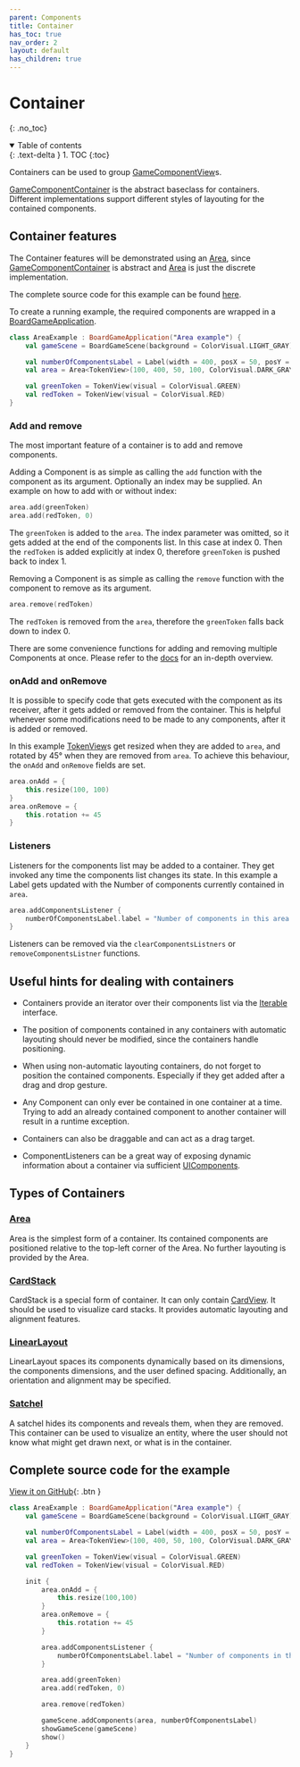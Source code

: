 ```yaml
---
parent: Components 
title: Container 
has_toc: true
nav_order: 2 
layout: default 
has_children: true
---
```


[AreaDoc]: https://tudo-aqua.github.io/bgw/kotlin-docs/bgw-core/tools.aqua.bgw.components.container/-area/index.html

[ContainerDoc]: https://tudo-aqua.github.io/bgw/kotlin-docs/bgw-core/tools.aqua.bgw.components.container/-game-component-container/index.html

[GameComponentView]: https://tudo-aqua.github.io/bgw/kotlin-docs/bgw-core/tools.aqua.bgw.components.gamecomponentviews/-game-component-view/

[TokenDoc]: https://tudo-aqua.github.io/bgw/kotlin-docs/bgw-core/tools.aqua.bgw.components.gamecomponentviews/-token-view/index.html

# Container

{: .no_toc}
<details open markdown="block">
  <summary>
    Table of contents
  </summary>
  {: .text-delta }
1. TOC
{:toc}
</details>

Containers can be used to group
[GameComponentView][GameComponentView]s.

[GameComponentContainer][ContainerDoc]
is the abstract baseclass for containers. Different implementations support different styles of layouting for the
contained components.

## Container features

The Container features will be demonstrated using an [Area][AreaDoc], since [GameComponentContainer][ContainerDoc]
is abstract and [Area][AreaDoc] is just the discrete implementation.

The complete source code for this example can be
found [here](/bgw/components/container.html#complete-source-code-for-the-example).

To create a running example, the required components are wrapped in a
[BoardGameApplication](/bgw/kotlin-docs/bgw-core/tools.aqua.bgw.core/-board-game-application/).

````kotlin
class AreaExample : BoardGameApplication("Area example") {
    val gameScene = BoardGameScene(background = ColorVisual.LIGHT_GRAY)

    val numberOfComponentsLabel = Label(width = 400, posX = 50, posY = 50)
    val area = Area<TokenView>(100, 400, 50, 100, ColorVisual.DARK_GRAY)

    val greenToken = TokenView(visual = ColorVisual.GREEN)
    val redToken = TokenView(visual = ColorVisual.RED)
}
````

### Add and remove

The most important feature of a container is to add and remove components.

Adding a Component is as simple as calling the ``add`` function with the component as its argument. Optionally an index
may be supplied. An example on how to add with or without index:

````kotlin
area.add(greenToken)
area.add(redToken, 0)
````

The ``greenToken`` is added to the ``area``. The index parameter was omitted, so it gets added at the end of the
components list. In this case at index 0. Then the
``redToken`` is added explicitly at index 0, therefore ``greenToken`` is pushed back to index 1.

Removing a Component is as simple as calling the ``remove`` function with the component to remove as its argument.

````kotlin
area.remove(redToken)
````

The ``redToken`` is removed from the ``area``, therefore the ``greenToken`` falls back down to index 0.

There are some convenience functions for adding and removing multiple Components at once. Please refer to
the [docs][AreaDoc] for an in-depth overview.

### onAdd and onRemove

It is possible to specify code that gets executed with the component as its receiver, after it gets added or removed
from the container. This is helpful whenever some modifications need to be made to any components, after it is added or
removed.

In this example [TokenView][TokenDoc]s get resized when they are added to ``area``, and rotated by 45° when they are
removed from ``area``. To achieve this behaviour, the ``onAdd`` and ``onRemove`` fields are set.

````kotlin
area.onAdd = {
    this.resize(100, 100)
}
area.onRemove = {
    this.rotation += 45
}
````

### Listeners

Listeners for the components list may be added to a container. They get invoked any time the components list changes its
state. In this example a Label gets updated with the Number of components currently contained in ``area``.

````kotlin
area.addComponentsListener {
    numberOfComponentsLabel.label = "Number of components in this area: ${area.numberOfComponents()}"
}
````

Listeners can be removed via the ``clearComponentsListners`` or ``removeComponentsListner`` functions.

## Useful hints for dealing with containers

- Containers provide an iterator over their components list via the [Iterable](https://kotlinlang.org/api/latest/jvm/stdlib/kotlin.collections/-iterable/) interface.
- The position of components contained in any containers with automatic layouting
  should never be modified, since the containers handle positioning.

- When using non-automatic layouting containers, do not forget to position the contained components.
  Especially if they get added after a drag and drop gesture.
  
- Any Component can only ever be contained in one container at a time. 
  Trying to add an already contained component to another container will result in a runtime exception.
  
- Containers can also be draggable and can act as a drag target.

- ComponentListeners can be a great way of exposing dynamic information about a container 
  via sufficient [UIComponents](https://tudo-aqua.github.io/bgw/components/ui-elements/ui-elements.html).

## Types of Containers

### [Area](/bgw/components/container/children/area.html)

Area is the simplest form of a container. Its contained components are positioned relative to the top-left corner of the
Area. No further layouting is provided by the Area.

### [CardStack](/bgw/components/container/children/cardstack.html)

CardStack is a special form of container. It can only contain 
[CardView](https://tudo-aqua.github.io/bgw/kotlin-docs/bgw-core/tools.aqua.bgw.components.gamecomponentviews/-card-view/index.html).
It should be used to visualize card stacks. It provides automatic layouting and alignment features.

### [LinearLayout](https://tudo-aqua.github.io/bgw/components/container/children/linearlayout.html)

LinearLayout spaces its components dynamically based on its dimensions, the components dimensions, and the user defined spacing. 
Additionally, an orientation and alignment may be specified. 

### [Satchel](https://tudo-aqua.github.io/bgw/components/container/children/satchel.html)

A satchel hides its components and reveals them, when they are removed. This container can be used to visualize an entity, 
where the user should not know what might get drawn next, or what is in the container.

## Complete source code for the example

[View it on GitHub](https://github.com/tudo-aqua/bgw/blob/main/bgw-docs-examples/src/main/kotlin/components/container/AreaExample.kt){:
.btn }
````kotlin
class AreaExample : BoardGameApplication("Area example") {
    val gameScene = BoardGameScene(background = ColorVisual.LIGHT_GRAY)

    val numberOfComponentsLabel = Label(width = 400, posX = 50, posY = 50)
    val area = Area<TokenView>(100, 400, 50, 100, ColorVisual.DARK_GRAY)

    val greenToken = TokenView(visual = ColorVisual.GREEN)
    val redToken = TokenView(visual = ColorVisual.RED)

    init {
        area.onAdd = {
            this.resize(100,100)
        }
        area.onRemove = {
            this.rotation += 45
        }

        area.addComponentsListener {
            numberOfComponentsLabel.label = "Number of components in this area: ${area.numberOfComponents()}"
        }

        area.add(greenToken)
        area.add(redToken, 0)

        area.remove(redToken)

        gameScene.addComponents(area, numberOfComponentsLabel)
        showGameScene(gameScene)
        show()
    }
}
````